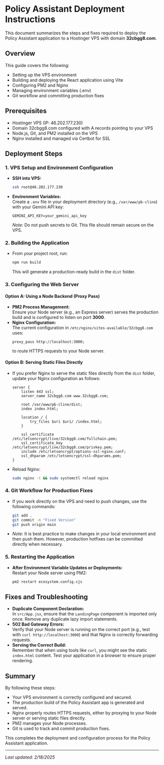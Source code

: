 # Policy Assistant Deployment Instructions

This document summarizes the steps and fixes required to deploy the Policy Assistant application to a Hostinger VPS with domain **32cbgg8.com**.

## Overview
This guide covers the following:
- Setting up the VPS environment
- Building and deploying the React application using Vite
- Configuring PM2 and Nginx
- Managing environment variables (.env)
- Git workflow and committing production fixes

## Prerequisites
- Hostinger VPS (IP: 46.202.177.230)
- Domain 32cbgg8.com configured with A records pointing to your VPS
- Node.js, Git, and PM2 installed on the VPS
- Nginx installed and managed via Certbot for SSL

## Deployment Steps

### 1. VPS Setup and Environment Configuration
- **SSH into VPS:**  
  ```bash
  ssh root@46.202.177.230
  ```
- **Environment Variables:**  
  Create a `.env` file in your deployment directory (e.g., `/var/www/pb-cline`) with your Gemini API key:
  ```env
  GEMINI_API_KEY=your_gemini_api_key
  ```
  *Note:* Do not push secrets to Git. This file should remain secure on the VPS.

### 2. Building the Application
- From your project root, run:
  ```bash
  npm run build
  ```
  This will generate a production-ready build in the `dist` folder.

### 3. Configuring the Web Server

#### Option A: Using a Node Backend (Proxy Pass)
- **PM2 Process Management:**  
  Ensure your Node server (e.g., an Express server) serves the production build and is configured to listen on port **3000**.
- **Nginx Configuration:**  
  The current configuration in `/etc/nginx/sites-available/32cbgg8.com` uses:
  ```nginx
  proxy_pass http://localhost:3000;
  ```
  to route HTTPS requests to your Node server.

#### Option B: Serving Static Files Directly
- If you prefer Nginx to serve the static files directly from the `dist` folder, update your Nginx configuration as follows:
  ```nginx
  server {
      listen 443 ssl;
      server_name 32cbgg8.com www.32cbgg8.com;

      root /var/www/pb-cline/dist;
      index index.html;

      location / {
          try_files $uri $uri/ /index.html;
      }

      ssl_certificate /etc/letsencrypt/live/32cbgg8.com/fullchain.pem;
      ssl_certificate_key /etc/letsencrypt/live/32cbgg8.com/privkey.pem;
      include /etc/letsencrypt/options-ssl-nginx.conf;
      ssl_dhparam /etc/letsencrypt/ssl-dhparams.pem;
  }
  ```
- Reload Nginx:
  ```bash
  sudo nginx -t && sudo systemctl reload nginx
  ```

### 4. Git Workflow for Production Fixes
- If you work directly on the VPS and need to push changes, use the following commands:
  ```bash
  git add .
  git commit -m "Fixed Version"
  git push origin main
  ```
- *Note:* It is best practice to make changes in your local environment and then push them. However, production hotfixes can be committed directly when necessary.

### 5. Restarting the Application
- **After Environment Variable Updates or Deployments:**  
  Restart your Node server using PM2:
  ```bash
  pm2 restart ecosystem.config.cjs
  ```

## Fixes and Troubleshooting
- **Duplicate Component Declaration:**  
  In `src/App.jsx`, ensure that the `LandingPage` component is imported only once. Remove any duplicate lazy import statements.
- **502 Bad Gateway Errors:**  
  Verify that your Node server is running on the correct port (e.g., test with `curl http://localhost:3000`) and that Nginx is correctly forwarding requests.
- **Serving the Correct Build:**  
  Remember that when using tools like `curl`, you might see the static `index.html` content. Test your application in a browser to ensure proper rendering.

## Summary
By following these steps:
- Your VPS environment is correctly configured and secured.
- The production build of the Policy Assistant app is generated and served.
- Nginx properly routes HTTPS requests, either by proxying to your Node server or serving static files directly.
- PM2 manages your Node processes.
- Git is used to track and commit production fixes.

This completes the deployment and configuration process for the Policy Assistant application.

---
*Last updated: 2/18/2025*

